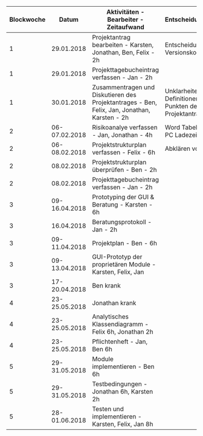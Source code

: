 | Blockwoche | Datum | Aktivitäten - Bearbeiter - Zeitaufwand | Entscheidungen/Probleme |
|------------|-------|----------------------------------------|-------------------------|
|1| 29.01.2018 |Projektantrag bearbeiten - Karsten, Jonathan, Ben, Felix - 2h|Entscheidung über Versionskontrolle getroffen|
|1| 29.01.2018 |Projekttagebucheintrag verfassen - Jan - 2h||
|1| 30.01.2018| Zusammentragen und Diskutieren des Projektantrages - Ben, Felix, Jan, Jonathan, Karsten - 2h | Unklarheiten über die Definitionen von einzelnen Punkten des Projektantrages|
|2| 06-07.02.2018 |Risikoanalye verfassen - Jan, Jonathan - 4h|Word Tabellen Formatieren, PC Ladezeiten|
|2| 06-08.02.2018 |Projektstrukturplan verfassen - Felix - 6h|Abklären von Zeitabteilung|
|2| 08.02.2018 |Projektstrukturplan überprüfen - Ben - 2h||
|2| 08.02.2018 |Projekttagebucheintrag verfassen - Jan - 2h||
|3| 09-16.04.2018 |Prototyping der GUI & Beratung - Karsten - 6h||
|3| 16.04.2018 |Beratungsprotokoll - Jan - 2h||
|3| 09-11.04.2018 |Projektplan - Ben - 6h||
|3| 09-13.04.2018 |GUI-Prototyp der proprietären Module - Karsten, Felix, Jan||
|3| 17-20.04.2018 |Ben krank||
|4| 23-25.05.2018 |Jonathan krank||
|4| 23-25.05.2018 |Analytisches Klassendiagramm - Felix 6h, Jonathan 2h||
|4| 23-25.05.2018 |Pflichtenheft - Jan, Ben 6h||
|5| 29-31.05.2018 | Module implementieren - Ben 6h||
|5| 29-31.05.2018 | Testbedingungen - Jonathan 6h, Karsten 2h||
|5| 28-01.06.2018 | Testen und implementieren - Karsten, Felix, Jan 8h||
